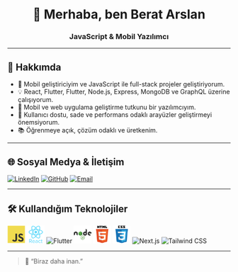 <h1 align="center">👋 Merhaba, ben Berat Arslan</h1>
<h3 align="center">JavaScript & Mobil Yazılımcı</h3>

---

## 🚀 Hakkımda

- 🎯 Mobil geliştiriciyim ve JavaScript ile full-stack projeler geliştiriyorum.
- 💡 React, Flutter, Flutter, Node.js, Express, MongoDB ve GraphQL üzerine çalışıyorum.
- 📱 Mobil ve web uygulama geliştirme tutkunu bir yazılımcıyım.
- 🎨 Kullanıcı dostu, sade ve performans odaklı arayüzler geliştirmeyi önemsiyorum.
- 📚 Öğrenmeye açık, çözüm odaklı ve üretkenim.

---

## 🌐 Sosyal Medya & İletişim

<!-- Profil bağlantıların varsa buraya ekle -->
[![LinkedIn](https://img.shields.io/badge/LinkedIn-blue?logo=linkedin&logoColor=white)](https://linkedin.com/in/arslanberatt)
[![GitHub](https://img.shields.io/badge/GitHub-000?logo=github&logoColor=white)](https://github.com/arslanberatt)
[![Email](https://img.shields.io/badge/Email-red?logo=gmail&logoColor=white)](mailto:arslanberattdev@gmail.com)

---

## 🛠️ Kullandığım Teknolojiler

<p align="left">
  <img src="https://raw.githubusercontent.com/devicons/devicon/master/icons/javascript/javascript-original.svg" alt="JavaScript" width="40" height="40"/>
  <img src="https://raw.githubusercontent.com/devicons/devicon/master/icons/react/react-original-wordmark.svg" alt="React" width="40" height="40"/>
  <img src="https://www.vectorlogo.zone/logos/flutterio/flutterio-icon.svg" alt="Flutter" width="40" height="40"/>
  <img src="https://raw.githubusercontent.com/devicons/devicon/master/icons/nodejs/nodejs-original-wordmark.svg" alt="Node.js" width="40" height="40"/>
  <img src="https://raw.githubusercontent.com/devicons/devicon/master/icons/html5/html5-original-wordmark.svg" alt="HTML5" width="40" height="40"/>
  <img src="https://raw.githubusercontent.com/devicons/devicon/master/icons/css3/css3-original-wordmark.svg" alt="CSS3" width="40" height="40"/>
  <img src="https://cdn.worldvectorlogo.com/logos/nextjs-2.svg" alt="Next.js" width="40" height="40"/>
  <img src="https://www.vectorlogo.zone/logos/tailwindcss/tailwindcss-icon.svg" alt="Tailwind CSS" width="40" height="40"/>
</p>

---

> 🧠 “Biraz daha inan.”  
